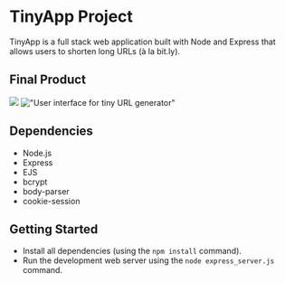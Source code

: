 # TinyApp Project

TinyApp is a full stack web application built with Node and Express that allows users to shorten long URLs (à la bit.ly).

## Final Product

![](#)
!["User interface for tiny URL generator"]("./views/partials/screenshots/tinyURL.jpg")

## Dependencies

- Node.js
- Express
- EJS
- bcrypt
- body-parser
- cookie-session

## Getting Started

- Install all dependencies (using the `npm install` command).
- Run the development web server using the `node express_server.js` command.
